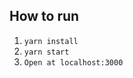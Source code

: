 ## How to run
1. <code>yarn install</code>
2. <code>yarn start</code>
3. <code>Open at localhost:3000</code>
